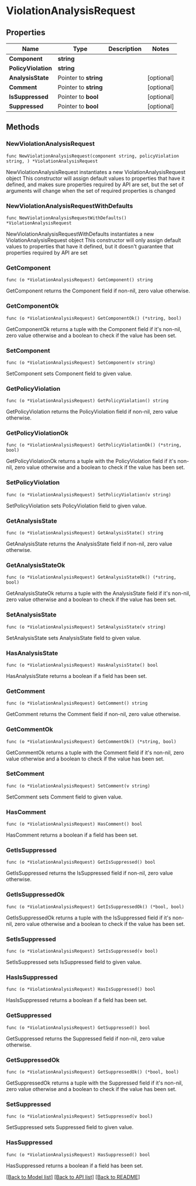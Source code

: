 # ViolationAnalysisRequest

## Properties

Name | Type | Description | Notes
------------ | ------------- | ------------- | -------------
**Component** | **string** |  | 
**PolicyViolation** | **string** |  | 
**AnalysisState** | Pointer to **string** |  | [optional] 
**Comment** | Pointer to **string** |  | [optional] 
**IsSuppressed** | Pointer to **bool** |  | [optional] 
**Suppressed** | Pointer to **bool** |  | [optional] 

## Methods

### NewViolationAnalysisRequest

`func NewViolationAnalysisRequest(component string, policyViolation string, ) *ViolationAnalysisRequest`

NewViolationAnalysisRequest instantiates a new ViolationAnalysisRequest object
This constructor will assign default values to properties that have it defined,
and makes sure properties required by API are set, but the set of arguments
will change when the set of required properties is changed

### NewViolationAnalysisRequestWithDefaults

`func NewViolationAnalysisRequestWithDefaults() *ViolationAnalysisRequest`

NewViolationAnalysisRequestWithDefaults instantiates a new ViolationAnalysisRequest object
This constructor will only assign default values to properties that have it defined,
but it doesn't guarantee that properties required by API are set

### GetComponent

`func (o *ViolationAnalysisRequest) GetComponent() string`

GetComponent returns the Component field if non-nil, zero value otherwise.

### GetComponentOk

`func (o *ViolationAnalysisRequest) GetComponentOk() (*string, bool)`

GetComponentOk returns a tuple with the Component field if it's non-nil, zero value otherwise
and a boolean to check if the value has been set.

### SetComponent

`func (o *ViolationAnalysisRequest) SetComponent(v string)`

SetComponent sets Component field to given value.


### GetPolicyViolation

`func (o *ViolationAnalysisRequest) GetPolicyViolation() string`

GetPolicyViolation returns the PolicyViolation field if non-nil, zero value otherwise.

### GetPolicyViolationOk

`func (o *ViolationAnalysisRequest) GetPolicyViolationOk() (*string, bool)`

GetPolicyViolationOk returns a tuple with the PolicyViolation field if it's non-nil, zero value otherwise
and a boolean to check if the value has been set.

### SetPolicyViolation

`func (o *ViolationAnalysisRequest) SetPolicyViolation(v string)`

SetPolicyViolation sets PolicyViolation field to given value.


### GetAnalysisState

`func (o *ViolationAnalysisRequest) GetAnalysisState() string`

GetAnalysisState returns the AnalysisState field if non-nil, zero value otherwise.

### GetAnalysisStateOk

`func (o *ViolationAnalysisRequest) GetAnalysisStateOk() (*string, bool)`

GetAnalysisStateOk returns a tuple with the AnalysisState field if it's non-nil, zero value otherwise
and a boolean to check if the value has been set.

### SetAnalysisState

`func (o *ViolationAnalysisRequest) SetAnalysisState(v string)`

SetAnalysisState sets AnalysisState field to given value.

### HasAnalysisState

`func (o *ViolationAnalysisRequest) HasAnalysisState() bool`

HasAnalysisState returns a boolean if a field has been set.

### GetComment

`func (o *ViolationAnalysisRequest) GetComment() string`

GetComment returns the Comment field if non-nil, zero value otherwise.

### GetCommentOk

`func (o *ViolationAnalysisRequest) GetCommentOk() (*string, bool)`

GetCommentOk returns a tuple with the Comment field if it's non-nil, zero value otherwise
and a boolean to check if the value has been set.

### SetComment

`func (o *ViolationAnalysisRequest) SetComment(v string)`

SetComment sets Comment field to given value.

### HasComment

`func (o *ViolationAnalysisRequest) HasComment() bool`

HasComment returns a boolean if a field has been set.

### GetIsSuppressed

`func (o *ViolationAnalysisRequest) GetIsSuppressed() bool`

GetIsSuppressed returns the IsSuppressed field if non-nil, zero value otherwise.

### GetIsSuppressedOk

`func (o *ViolationAnalysisRequest) GetIsSuppressedOk() (*bool, bool)`

GetIsSuppressedOk returns a tuple with the IsSuppressed field if it's non-nil, zero value otherwise
and a boolean to check if the value has been set.

### SetIsSuppressed

`func (o *ViolationAnalysisRequest) SetIsSuppressed(v bool)`

SetIsSuppressed sets IsSuppressed field to given value.

### HasIsSuppressed

`func (o *ViolationAnalysisRequest) HasIsSuppressed() bool`

HasIsSuppressed returns a boolean if a field has been set.

### GetSuppressed

`func (o *ViolationAnalysisRequest) GetSuppressed() bool`

GetSuppressed returns the Suppressed field if non-nil, zero value otherwise.

### GetSuppressedOk

`func (o *ViolationAnalysisRequest) GetSuppressedOk() (*bool, bool)`

GetSuppressedOk returns a tuple with the Suppressed field if it's non-nil, zero value otherwise
and a boolean to check if the value has been set.

### SetSuppressed

`func (o *ViolationAnalysisRequest) SetSuppressed(v bool)`

SetSuppressed sets Suppressed field to given value.

### HasSuppressed

`func (o *ViolationAnalysisRequest) HasSuppressed() bool`

HasSuppressed returns a boolean if a field has been set.


[[Back to Model list]](../README.md#documentation-for-models) [[Back to API list]](../README.md#documentation-for-api-endpoints) [[Back to README]](../README.md)


